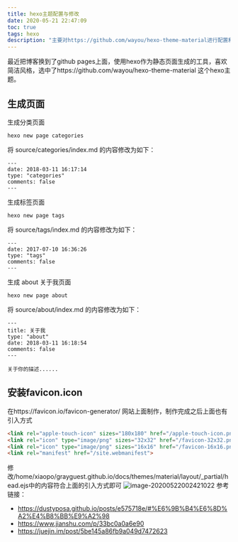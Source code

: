 ```yaml
---
title: hexo主题配置与修改
date: 2020-05-21 22:47:09
toc: true
tags: hexo
description: "主要对https://github.com/wayou/hexo-theme-material进行配置和修改" 
---
```

最近把博客换到了github pages上面，使用hexo作为静态页面生成的工具，喜欢简洁风格，选中了https://github.com/wayou/hexo-theme-material 这个hexo主题。
<!-- more -->

## 生成页面
生成分类页面
```shell
hexo new page categories
```
将 source/categories/index.md 的内容修改为如下：
```
---
date: 2018-03-11 16:17:14
type: "categories"
comments: false
---
```
生成标签页面
```shell
hexo new page tags
```
将 source/tags/index.md 的内容修改为如下：
```
---
date: 2017-07-10 16:36:26
type: "tags"
comments: false
---
```
生成 about 关于我页面
```shell
hexo new page about
```
将 source/about/index.md 的内容修改为如下：
```
---
title: 关于我
type: "about"
date: 2018-03-11 16:18:54
comments: false
---

关于你的描述......
```
## 安装favicon.icon
在https://favicon.io/favicon-generator/ 网站上面制作，制作完成之后上面也有引入方式
```html
<link rel="apple-touch-icon" sizes="180x180" href="/apple-touch-icon.png">
<link rel="icon" type="image/png" sizes="32x32" href="/favicon-32x32.png">
<link rel="icon" type="image/png" sizes="16x16" href="/favicon-16x16.png">
<link rel="manifest" href="/site.webmanifest">
```
修改/home/xiaopo/grayguest.github.io/docs/themes/material/layout/_partial/head.ejs中的内容符合上面的引入方式即可
![image-20200522002421022](/data/typora_assets/hexo主题配置与修改/image-20200522002421022.png)
参考链接：

- https://dustyposa.github.io/posts/e575718e/#%E6%9B%B4%E6%8D%A2%E4%B8%BB%E9%A2%98
- https://www.jianshu.com/p/33bc0a0a6e90
- https://juejin.im/post/5be145a86fb9a049d7472623
